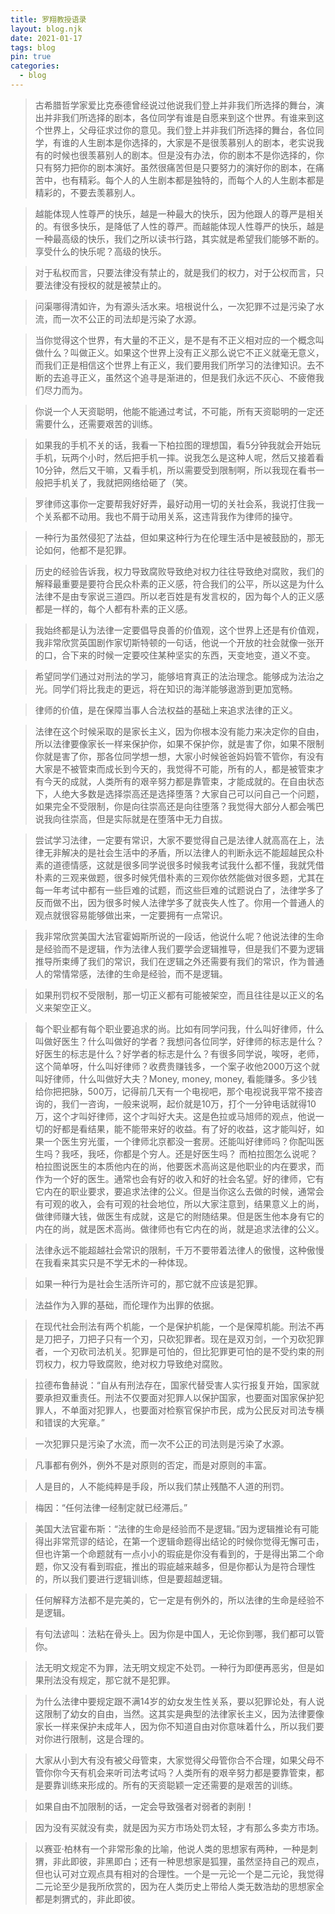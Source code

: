 ```yaml
---
title: 罗翔教授语录
layout: blog.njk
date: 2021-01-17
tags: blog
pin: true
categories:
  - blog
---
```


> 古希腊哲学家爱比克泰德曾经说过他说我们登上并非我们所选择的舞台，演出并非我们所选择的剧本，各位同学有谁是自愿来到这个世界。有谁来到这个世界上，父母征求过你的意见。我们登上并非我们所选择的舞台，各位同学，有谁的人生剧本是你选择的，大家是不是很羡慕别人的剧本，老实说我有的时候也很羡慕别人的剧本。但是没有办法，你的剧本不是你选择的，你只有努力把你的剧本演好。虽然很痛苦但是只要努力的演好你的剧本，在痛苦中，也有精彩。每个人的人生剧本都是独特的，而每个人的人生剧本都是精彩的，不要去羡慕别人。

> 越能体现人性尊严的快乐，越是一种最大的快乐，因为他跟人的尊严是相关的。有很多快乐，是降低了人性的尊严。而越能体现人性尊严的快乐，越是一种最高级的快乐，我们之所以读书行路，其实就是希望我们能够不断的。享受什么的快乐呢？高级的快乐。

> 对于私权而言，只要法律没有禁止的，就是我们的权力，对于公权而言，只要法律没有授权的就是被禁止的。

> 问渠哪得清如许，为有源头活水来。培根说什么，一次犯罪不过是污染了水流，而一次不公正的司法却是污染了水源。

> 当你觉得这个世界，有大量的不正义，是不是有不正义相对应的一个概念叫做什么？叫做正义。如果这个世界上没有正义那么说它不正义就毫无意义，而我们正是相信这个世界上有正义，我们要用我们所学习的法律知识。去不断的去追寻正义，虽然这个追寻是渐进的，但是我们永远不灰心、不疲倦我们尽力而为。

> 你说一个人天资聪明，他能不能通过考试，不可能，所有天资聪明的一定还需要什么，还需要艰苦的训练。

> 如果我的手机不关的话，我看一下柏拉图的理想国，看5分钟我就会开始玩手机，玩两个小时，然后把手机一摔。说我怎么是这种人呢，然后又接着看10分钟，然后又干嘛，又看手机，所以需要受到限制啊，所以我现在看书一般把手机关了，我就把网络给砸了（笑。

> 罗律师这事你一定要帮我好好弄，最好动用一切的关社会系，我说打住我一个关系都不动用。我也不屑于动用关系，这违背我作为律师的操守。

> 一种行为虽然侵犯了法益，但如果这种行为在伦理生活中是被鼓励的，那无论如何，他都不是犯罪。

> 历史的经验告诉我，权力导致腐败导致绝对权力往往导致绝对腐败，我们的解释最重要是要符合民众朴素的正义感，符合我们的公平，所以这是为什么法律不是由专家说三道四。所以老百姓是有发言权的，因为每个人的正义感都是一样的，每个人都有朴素的正义感。

> 我始终都是认为法律一定要倡导良善的价值观，这个世界上还是有价值观，我非常欣赏英国剧作家切斯特顿的一句话，他说一个开放的社会就像一张开的口，合下来的时候一定要咬住某种坚实的东西，天变地变，道义不变。

> 希望同学们通过对刑法的学习，能够培育真正的法治理念。能够成为法治之光。同学们将比我走的更远，将在知识的海洋能够遨游到更加宽畅。

> 律师的价值，是在保障当事人合法权益的基础上来追求法律的正义。

> 法律在这个时候采取的是家长主义，因为你根本没有能力来决定你的自由，所以法律要像家长一样来保护你，如果不保护你，就是害了你，如果不限制你就是害了你，那各位同学想一想，大家小时候爸爸妈妈管不管你，有没有大家是不被管束而成长到今天的，我觉得不可能，所有的人，都是被管束才有今天的成就，人类所有的艰辛努力都是靠管束，才能成就的。在自由状态下，人绝大多数是选择崇高还是选择堕落？大家自己可以问自己一个问题，如果完全不受限制，你是向往崇高还是向往堕落？我觉得大部分人都会嘴巴说我向往崇高，但是实际就是在堕落中无力自拔。

> 尝试学习法律，一定要有常识，大家不要觉得自己是法律人就高高在上，法律无非解决的是社会生活中的矛盾，所以法律人的判断永远不能超越民众朴素的道德情感，这就是很多同学说很多时候我考试我什么都不懂，我就凭借朴素的三观来做题，很多时候凭借朴素的三观你依然能做对很多题，尤其在每一年考试中都有一些巨难的试题，而这些巨难的试题说白了，法律学多了反而做不出，因为很多时候人法律学多了就丧失人性了。你用一个普通人的观点就很容易能够做出来，一定要拥有一点常识。

> 我非常欣赏美国大法官霍姆斯所说的一段话，他说什么呢？他说法律的生命是经验而不是逻辑，作为法律人我们要学会逻辑推导，但是我们不要为逻辑推导所束缚了我们的常识，我们在逻辑之外还需要有我们的常识，作为普通人的常情常感，法律的生命是经验，而不是逻辑。

> 如果刑罚权不受限制，那一切正义都有可能被架空，而且往往是以正义的名义来架空正义。

> 每个职业都有每个职业要追求的尚。比如有同学问我，什么叫好律师，什么叫做好医生？什么叫做好的学者？我想问各位同学，好律师的标志是什么？好医生的标志是什么？好学者的标志是什么？有很多同学说，唉呀，老师，这个简单呀，什么叫好律师？收费贵赚钱多，一个案子收他2000万这个就叫好律师，什么叫做好大夫？Money,  money, money,  看能赚多。多少钱给你把把脉，500万，记得前几天有一个电视吧，那个电视说我平常不接咨询的，我们一咨询，一般来说啊，起价就是10万，打个一分钟电话就得10万，这个才叫好律师，这个才叫好大夫。这是色拉或马旭师的观点，他说一切的好都是看结果，能不能带来好的收益。有了好的收益，这才能叫好，如果一个医生穷光蛋，一个律师北京都没一套房。还能叫好律师吗？你配叫医生吗？我呸，我呸，你都是个穷人。还是好医生吗？  而柏拉图怎么说呢？柏拉图说医生的本质他内在的尚，他要医术高尚这是他职业的内在要求，而作为一个好的医生。通常也会有好的收入和好的社会名望。好的律师，它有它内在的职业要求，要追求法律的公义。但是当你这么去做的时候，通常会有可观的收入，会有可观的社会地位，所以大家注意到，结果意义上的尚，做律师赚大钱，做医生有成就，这是它的附随结果。但是医生他本身有它的内在的尚，就是医术高尚。做律师也有它内在的尚，就是追求法律的公义。

> 法律永远不能超越社会常识的限制，千万不要带着法律人的傲慢，这种傲慢在我看来其实只是不学无术的一种体现。

> 如果一种行为是社会生活所许可的，那它就不应该是犯罪。

> 法益作为入罪的基础，而伦理作为出罪的依据。

> 在现代社会刑法有两个机能，一个是保护机能，一个是保障机能。刑法不再是刀把子，刀把子只有一个刃，只砍犯罪者。现在是双刃剑，一个刃砍犯罪者，一个刃砍司法机关。犯罪是可怕的，但比犯罪更可怕的是不受约束的刑罚权力，权力导致腐败，绝对权力导致绝对腐败。

> 拉德布鲁赫说：“自从有刑法存在，国家代替受害人实行报复开始，国家就要承担双重责任。刑法不仅要面对犯罪人以保护国家，也要面对国家保护犯罪人，不单面对犯罪人，也要面对检察官保护市民，成为公民反对司法专横和错误的大宪章。”

> 一次犯罪只是污染了水流，而一次不公正的司法则是污染了水源。

> 凡事都有例外，例外不是对原则的否定，而是对原则的丰富。

> 人是目的，人不能纯粹是手段，所以我们禁止残酷不人道的刑罚。

> 梅因：“任何法律一经制定就已经滞后。”

> 美国大法官霍布斯：“法律的生命是经验而不是逻辑。”因为逻辑推论有可能得出非常荒谬的结论，在第一个逻辑命题得出结论的时候你觉得无懈可击，但也许第一个命题就有一点小小的瑕疵是你没有看到的，于是得出第二个命题，你又没有看到瑕疵，推出的瑕疵越来越多，但是你都认为是符合理性的，所以我们要进行逻辑训练，但是要超越逻辑。

> 任何解释方法都不是完美的，它一定是有例外的，所以法律的生命是经验不是逻辑。

> 有句法谚叫：法粘在骨头上。因为你是中国人，无论你到哪，我们都可以管你。

> 法无明文规定不为罪，法无明文规定不处罚。一种行为即便再恶劣，但是如果刑法没有规定，那它就不是犯罪。

> 为什么法律中要规定跟不满14岁的幼女发生性关系，要以犯罪论处，有人说这限制了幼女的自由，当然。这其实是典型的法律家长主义，因为法律要像家长一样来保护未成年人，因为你不知道自由对你意味着什么，所以我们要对你进行限制，这是合理的。

> 大家从小到大有没有被父母管束，大家觉得父母管你合不合理，如果父母不管你你今天有机会来听司法考试吗？人类所有的艰辛努力都是要靠管束，都是要靠训练来形成的。所有的天资聪颖一定还需要的是艰苦的训练。

> 如果自由不加限制的话，一定会导致强者对弱者的剥削！

> 因为没有买就没有卖，就是因为买方市场处罚太轻，才有那么多卖方市场。

> 以赛亚·柏林有一个非常形象的比喻，他说人类的思想家有两种，一种是刺猬，非此即彼，非黑即白；还有一种思想家是狐狸，虽然坚持自己的观点，但也认可对立观点具有相对的合理性。一个是一元论一个是二元论，我觉得二元论至少是我所欣赏的，因为在人类历史上带给人类无数浩劫的思想家全都是刺猬式的，非此即彼。
